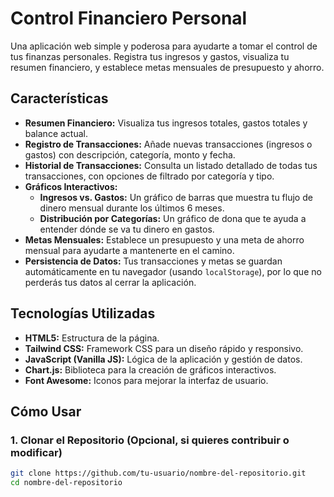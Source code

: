 # Control Financiero Personal

Una aplicación web simple y poderosa para ayudarte a tomar el control de tus finanzas personales. Registra tus ingresos y gastos, visualiza tu resumen financiero, y establece metas mensuales de presupuesto y ahorro.

## Características

*   **Resumen Financiero:** Visualiza tus ingresos totales, gastos totales y balance actual.
*   **Registro de Transacciones:** Añade nuevas transacciones (ingresos o gastos) con descripción, categoría, monto y fecha.
*   **Historial de Transacciones:** Consulta un listado detallado de todas tus transacciones, con opciones de filtrado por categoría y tipo.
*   **Gráficos Interactivos:**
    *   **Ingresos vs. Gastos:** Un gráfico de barras que muestra tu flujo de dinero mensual durante los últimos 6 meses.
    *   **Distribución por Categorías:** Un gráfico de dona que te ayuda a entender dónde se va tu dinero en gastos.
*   **Metas Mensuales:** Establece un presupuesto y una meta de ahorro mensual para ayudarte a mantenerte en el camino.
*   **Persistencia de Datos:** Tus transacciones y metas se guardan automáticamente en tu navegador (usando `localStorage`), por lo que no perderás tus datos al cerrar la aplicación.

## Tecnologías Utilizadas

*   **HTML5:** Estructura de la página.
*   **Tailwind CSS:** Framework CSS para un diseño rápido y responsivo.
*   **JavaScript (Vanilla JS):** Lógica de la aplicación y gestión de datos.
*   **Chart.js:** Biblioteca para la creación de gráficos interactivos.
*   **Font Awesome:** Iconos para mejorar la interfaz de usuario.

## Cómo Usar

### 1. Clonar el Repositorio (Opcional, si quieres contribuir o modificar)

```bash
git clone https://github.com/tu-usuario/nombre-del-repositorio.git
cd nombre-del-repositorio
